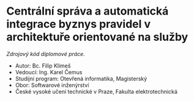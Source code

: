 Centrální správa a automatická integrace byznys pravidel v architektuře orientované na služby
============

*Zdrojový kód diplomové práce.*

- Autor: Bc. Filip Klimeš
- Vedoucí: Ing. Karel Čemus
- Studijní program: Otevřená informatika, Magisterský
- Obor: Softwarové inženýrství
- České vysoké učení technické v Praze, Fakulta elektrotechnická
